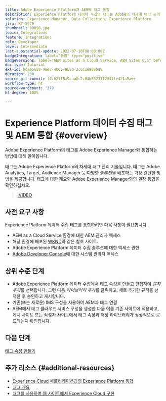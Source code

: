 ```yaml
---
title: Adobe Experience Platform과 AEM에 태그 통합
description: Experience Platform 데이터 수집의 태그는 Adobe의 차세대 태그 관리 솔루션으로 Adobe Analytics, Target, Audience Manager 및 다양한 솔루션을 배포하는 최고의 방법입니다. Adobe Experience Platform의 태그에 대한 개요와 Adobe Experience Manager와의 권장 통합을 확인하십시오.
solution: Experience Manager, Data Collection, Experience Platform
jira: KT-5979
thumbnail: 39090.jpg
topic: Integrations
feature: Integrations
role: Developer
level: Intermediate
last-substantial-update: 2022-07-10T00:00:00Z
badgeIntegration: label="통합" type="positive"
badgeVersions: label="AEM Sites as a Cloud Service, AEM Sites 6.5" before-title="false"
doc-type: Tutorial
exl-id: bdae56d8-96e7-4b05-9b8b-3c6c2e998bd8
duration: 230
source-git-commit: f4c621f3a9caa8c2c64b8323312343fe421a5aee
workflow-type: ht
source-wordcount: '270'
ht-degree: 100%

---
```


# Experience Platform 데이터 수집 태그 및 AEM 통합 {#overview}

Adobe Experience Platform의 태그를 Adobe Experience Manager와 통합하는 방법에 대해 알아봅니다.

태그는 Adobe Experience Platform의 차세대 태그 관리 기술입니다. 태그는 Adobe Analytics, Target, Audience Manager 등 다양한 솔루션을 배포하는 가장 간단한 방법을 제공합니다. 태그에 대한 개요와 Adobe Experience Manager와의 권장 통합을 확인하십시오.

>[!VIDEO](https://video.tv.adobe.com/v/3417061?quality=12&learn=on)

## 사전 요구 사항

Experience Platform 데이터 수집 태그를 통합하려면 다음 사항이 필요합니다.

+ AEM as a Cloud Service 환경에 대한 AEM 관리자 액세스
+ 해당 환경에 배포된 [WKND](https://github.com/adobe/aem-guides-wknd)와 같은 참조 사이트.
+ Adobe Experience Platform 데이터 수집 솔루션에 대한 액세스 권한
+ [Adobe Developer Console](https://developer.adobe.com/developer-console/)에 대한 시스템 관리자 액세스


## 상위 수준 단계

+ Adobe Experience Platform 데이터 수집에서 태그 속성을 만들고 편집하여 _규칙 추가_&#x200B;를 선택합니다. 그런 다음 _라이브러리 추가_&#x200B;를 클릭하고, 새로 추가한 규칙을 선택한 후 승인하고 게시합니다.
+ 기존(또는 새로운) IMS 구성을 사용하여 AEM과 태그 연결
+ AEM에서 태그 클라우드 서비스 구성을 생성한 다음 이를 기존 사이트에 적용하고, 게시 사이트 또는 작성자 사이트에서 태그 속성과 해당 라이브러리가 정상적으로 로드되는지 확인합니다.

## 다음 단계

[태그 속성 만들기](create-tag-property.md)

## 추가 리소스 {#additional-resources}

+ [Experience Cloud 애플리케이션과의 Experience Platform 통합](https://experienceleague.adobe.com/docs/platform-learn/tutorials/intro-to-platform/integrations-with-experience-cloud-applications.html?lang=ko)
+ [태그 개요](https://experienceleague.adobe.com/docs/experience-platform/tags/home.html?lang=ko)
+ [태그를 사용하여 웹 사이트에서 Experience Cloud 구현](https://experienceleague.adobe.com/docs/platform-learn/implement-in-websites/overview.html?lang=ko)
